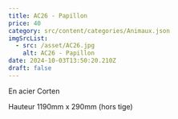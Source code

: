 ```yaml
---
title: AC26 - Papillon
price: 40
category: src/content/categories/Animaux.json
imgSrcList:
  - src: /asset/AC26.jpg
    alt: AC26 - Papillon
date: 2024-10-03T13:50:20.210Z
draft: false
---
```


En acier Corten

Hauteur 1190mm x 290mm (hors tige)
